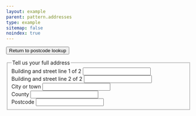```yaml
---
layout: example
parent: pattern.addresses
type: example
sitemap: false
noindex: true
---
```


<button class="ds_link  ds_no-margin">Return to postcode lookup</button>
<fieldset>
    <legend>Tell us your full address</legend>
    <div class="ds_question">
        <label class="ds_label" for="address-line-1">
            Building and street <span class="visually-hidden">line 1 of 2</span>
        </label>
        <input class="ds_input" type="text" name="address-line-1" id="address-line-1" autocomplete="address-line1"/>
    </div>
    <div class="ds_question">
        <label class="ds_label  visually-hidden" for="address-line-2">
            Building and street line 2 of 2
        </label>
        <input class="ds_input" type="text" name="address-line-2" id="address-line-2" autocomplete="address-line2"/>
    </div>
    <div class="ds_question">
        <label class="ds_label" for="address-city">
            City or town
        </label>
        <input class="ds_input" type="text" name="address-city" id="address-city" autocomplete="address-level2"/>
    </div>
    <div class="ds_question">
        <label class="ds_label" for="address-county">
            County
        </label>
        <input class="ds_input" type="text" name="address-county" id="address-county"/>
    </div>
    <div class="ds_question">
        <label class="ds_label" for="address-postcode">
            Postcode
        </label>
        <input class="ds_input  ds_input--fixed-10" type="text" name="address-postcode" id="address-postcode" autocomplete="postal-code"/>
    </div>
</fieldset>
